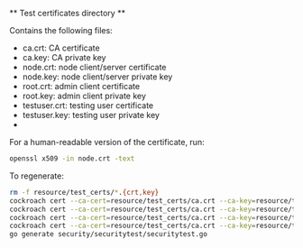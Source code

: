 ** Test certificates directory **

Contains the following files:

* ca.crt: CA certificate
* ca.key: CA private key
* node.crt: node client/server certificate
* node.key: node client/server private key
* root.crt: admin client certificate
* root.key: admin client private key
* testuser.crt: testing user certificate
* testuser.key: testing user private key
*

For a human-readable version of the certificate, run:
```bash
openssl x509 -in node.crt -text
```

To regenerate:
```bash
rm -f resource/test_certs/*.{crt,key}
cockroach cert --ca-cert=resource/test_certs/ca.crt --ca-key=resource/test_certs/ca.key create-ca
cockroach cert --ca-cert=resource/test_certs/ca.crt --ca-key=resource/test_certs/ca.key --cert=resource/test_certs/node.crt --key=resource/test_certs/node.key create-node 127.0.0.1 localhost $(seq -f "roach%g.local" 0 99)
cockroach cert --ca-cert=resource/test_certs/ca.crt --ca-key=resource/test_certs/ca.key --cert=resource/test_certs/root.crt --key=resource/test_certs/root.key create-client root
cockroach cert --ca-cert=resource/test_certs/ca.crt --ca-key=resource/test_certs/ca.key --cert=resource/test_certs/testuser.crt --key=resource/test_certs/testuser.key create-client testuser
go generate security/securitytest/securitytest.go
```
